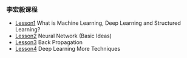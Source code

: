 ### 李宏毅课程

- [Lesson1](https://github.com/songruoningbupt/songruoningbupt.github.io/blob/master/ml/LeeHungYi/Lesson1.md) What is Machine Learning, Deep Learning and Structured Learning?
- [Lesson2](https://github.com/songruoningbupt/songruoningbupt.github.io/blob/master/ml/LeeHungYi/Lesson2.md) Neural Network (Basic Ideas)
- [Lesson3](https://github.com/songruoningbupt/songruoningbupt.github.io/blob/master/ml/LeeHungYi/Lesson3.md) Back Propagation
- [Lesson4](https://github.com/songruoningbupt/songruoningbupt.github.io/blob/master/ml/LeeHungYi/Lesson4.md) Deep Learning More Techniques
